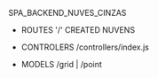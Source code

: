 SPA_BACKEND_NUVES_CINZAS

- ROUTES '/' CREATED  NUVENS

- CONTROLERS /controllers/index.js

- MODELS /grid | /point

